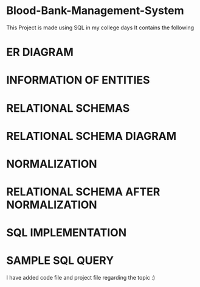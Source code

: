 # Blood-Bank-Management-System
This Project is made using SQL in my college days 
It contains the following
  # ER DIAGRAM
  # INFORMATION OF ENTITIES 
  # RELATIONAL SCHEMAS
  # RELATIONAL SCHEMA DIAGRAM
  # NORMALIZATION
  # RELATIONAL SCHEMA AFTER NORMALIZATION 
  # SQL IMPLEMENTATION
  # SAMPLE SQL QUERY
  
I have added code file and project file regarding the topic :)

